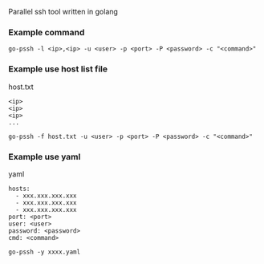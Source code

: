 Parallel ssh tool written in golang

### Example command
```
go-pssh -l <ip>,<ip> -u <user> -p <port> -P <password> -c "<command>"
```

### Example use host list file
host.txt
```
<ip>
<ip>
<ip>
...
```

```
go-pssh -f host.txt -u <user> -p <port> -P <password> -c "<command>"
```

### Example use yaml

yaml
```
hosts:
  - xxx.xxx.xxx.xxx
  - xxx.xxx.xxx.xxx
  - xxx.xxx.xxx.xxx
port: <port>
user: <user>
password: <password>
cmd: <command>
```

```
go-pssh -y xxxx.yaml
```
